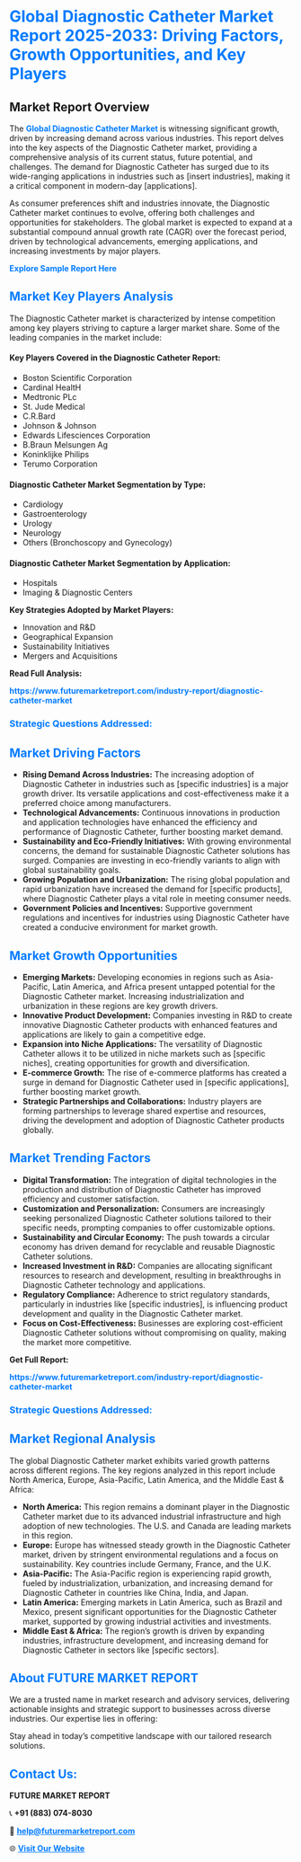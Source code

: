 <h1 style="color: #007BFF;">Global Diagnostic Catheter Market Report 2025-2033: Driving Factors, Growth Opportunities, and Key Players</h1>

<section id="overview">
<h2>Market Report Overview</h2>
<p>The <a href="https://www.futuremarketreport.com/industry-report/diagnostic-catheter-market" style="color: #007BFF; text-decoration: none;"><strong>Global Diagnostic Catheter Market</strong></a> is witnessing significant growth, driven by increasing demand across various industries. This report delves into the key aspects of the Diagnostic Catheter market, providing a comprehensive analysis of its current status, future potential, and challenges. The demand for Diagnostic Catheter has surged due to its wide-ranging applications in industries such as [insert industries], making it a critical component in modern-day [applications].</p>
<p>As consumer preferences shift and industries innovate, the Diagnostic Catheter market continues to evolve, offering both challenges and opportunities for stakeholders. The global market is expected to expand at a substantial compound annual growth rate (CAGR) over the forecast period, driven by technological advancements, emerging applications, and increasing investments by major players.</p>
</section>

<section id="overview">
<p><a href="https://www.futuremarketreport.com/request-sample/reportId=64839" style="color: #007BFF; text-decoration: none;"><strong>Explore Sample Report Here</strong></a></p>
</section>

<section id="key-players">
<h2 style="color: #007BFF;">Market Key Players Analysis</h2>
<p>The Diagnostic Catheter market is characterized by intense competition among key players striving to capture a larger market share. Some of the leading companies in the market include:</p>
<h4>Key Players Covered in the Diagnostic Catheter Report:</h4>
<ul><li>Boston Scientific Corporation</li><li>Cardinal HealtH</li><li>Medtronic PLc</li><li>St. Jude Medical</li><li>C.R.Bard</li><li>Johnson &amp; Johnson</li><li>Edwards Lifesciences Corporation</li><li>B.Braun Melsungen Ag</li><li>Koninklijke Philips</li><li>Terumo Corporation</li></ul>
<h4>Diagnostic Catheter Market Segmentation by Type:</h4>
<ul><li>Cardiology</li><li>Gastroenterology</li><li>Urology</li><li>Neurology</li><li>Others (Bronchoscopy and Gynecology)</li></ul>

<h4>Diagnostic Catheter Market Segmentation by Application:</h4>
<ul><li>Hospitals</li><li>Imaging &amp; Diagnostic Centers</li></ul>
<p><strong>Key Strategies Adopted by Market Players:</strong></p>
<ul>
<li>Innovation and R&D</li>
<li>Geographical Expansion</li>
<li>Sustainability Initiatives</li>
<li>Mergers and Acquisitions</li>
</ul>
</section>

<section>
<p><strong>Read Full Analysis: </strong></p><a href="https://www.futuremarketreport.com/industry-report/diagnostic-catheter-market" style="color: #007BFF; text-decoration: none;"><strong>https://www.futuremarketreport.com/industry-report/diagnostic-catheter-market</strong></a>
<h3 style="color: #007BFF;">Strategic Questions Addressed:</h3>
</section>

<section id="driving-factors">
<h2 style="color: #007BFF;">Market Driving Factors</h2>
<ul>
<li><strong>Rising Demand Across Industries:</strong> The increasing adoption of Diagnostic Catheter in industries such as [specific industries] is a major growth driver. Its versatile applications and cost-effectiveness make it a preferred choice among manufacturers.</li>
<li><strong>Technological Advancements:</strong> Continuous innovations in production and application technologies have enhanced the efficiency and performance of Diagnostic Catheter, further boosting market demand.</li>
<li><strong>Sustainability and Eco-Friendly Initiatives:</strong> With growing environmental concerns, the demand for sustainable Diagnostic Catheter solutions has surged. Companies are investing in eco-friendly variants to align with global sustainability goals.</li>
<li><strong>Growing Population and Urbanization:</strong> The rising global population and rapid urbanization have increased the demand for [specific products], where Diagnostic Catheter plays a vital role in meeting consumer needs.</li>
<li><strong>Government Policies and Incentives:</strong> Supportive government regulations and incentives for industries using Diagnostic Catheter have created a conducive environment for market growth.</li>
</ul>
</section>

<section id="growth-opportunities">
<h2 style="color: #007BFF;">Market Growth Opportunities</h2>
<ul>
<li><strong>Emerging Markets:</strong> Developing economies in regions such as Asia-Pacific, Latin America, and Africa present untapped potential for the Diagnostic Catheter market. Increasing industrialization and urbanization in these regions are key growth drivers.</li>
<li><strong>Innovative Product Development:</strong> Companies investing in R&D to create innovative Diagnostic Catheter products with enhanced features and applications are likely to gain a competitive edge.</li>
<li><strong>Expansion into Niche Applications:</strong> The versatility of Diagnostic Catheter allows it to be utilized in niche markets such as [specific niches], creating opportunities for growth and diversification.</li>
<li><strong>E-commerce Growth:</strong> The rise of e-commerce platforms has created a surge in demand for Diagnostic Catheter used in [specific applications], further boosting market growth.</li>
<li><strong>Strategic Partnerships and Collaborations:</strong> Industry players are forming partnerships to leverage shared expertise and resources, driving the development and adoption of Diagnostic Catheter products globally.</li>
</ul>
</section>

<section id="trending-factors">
<h2 style="color: #007BFF;">Market Trending Factors</h2>
<ul>
<li><strong>Digital Transformation:</strong> The integration of digital technologies in the production and distribution of Diagnostic Catheter has improved efficiency and customer satisfaction.</li>
<li><strong>Customization and Personalization:</strong> Consumers are increasingly seeking personalized Diagnostic Catheter solutions tailored to their specific needs, prompting companies to offer customizable options.</li>
<li><strong>Sustainability and Circular Economy:</strong> The push towards a circular economy has driven demand for recyclable and reusable Diagnostic Catheter solutions.</li>
<li><strong>Increased Investment in R&D:</strong> Companies are allocating significant resources to research and development, resulting in breakthroughs in Diagnostic Catheter technology and applications.</li>
<li><strong>Regulatory Compliance:</strong> Adherence to strict regulatory standards, particularly in industries like [specific industries], is influencing product development and quality in the Diagnostic Catheter market.</li>
<li><strong>Focus on Cost-Effectiveness:</strong> Businesses are exploring cost-efficient Diagnostic Catheter solutions without compromising on quality, making the market more competitive.</li>
</ul>
</section>

<section>
<p><strong>Get Full Report: </strong></p><a href="https://www.futuremarketreport.com/industry-report/diagnostic-catheter-market" style="color: #007BFF; text-decoration: none;"><strong>https://www.futuremarketreport.com/industry-report/diagnostic-catheter-market</strong></a>
<h3 style="color: #007BFF;">Strategic Questions Addressed:</h3>
</section>


<section id="regional-analysis">
<h2 style="color: #007BFF;">Market Regional Analysis</h2>
<p>The global Diagnostic Catheter market exhibits varied growth patterns across different regions. The key regions analyzed in this report include North America, Europe, Asia-Pacific, Latin America, and the Middle East & Africa:</p>
<ul>
<li><strong>North America:</strong> This region remains a dominant player in the Diagnostic Catheter market due to its advanced industrial infrastructure and high adoption of new technologies. The U.S. and Canada are leading markets in this region.</li>
<li><strong>Europe:</strong> Europe has witnessed steady growth in the Diagnostic Catheter market, driven by stringent environmental regulations and a focus on sustainability. Key countries include Germany, France, and the U.K.</li>
<li><strong>Asia-Pacific:</strong> The Asia-Pacific region is experiencing rapid growth, fueled by industrialization, urbanization, and increasing demand for Diagnostic Catheter in countries like China, India, and Japan.</li>
<li><strong>Latin America:</strong> Emerging markets in Latin America, such as Brazil and Mexico, present significant opportunities for the Diagnostic Catheter market, supported by growing industrial activities and investments.</li>
<li><strong>Middle East & Africa:</strong> The region’s growth is driven by expanding industries, infrastructure development, and increasing demand for Diagnostic Catheter in sectors like [specific sectors].</li>
</ul>
</section>

<footer>
<h2 style="color: #007BFF;">About FUTURE MARKET REPORT</h2>
<p>We are a trusted name in market research and advisory services, delivering actionable insights and strategic support to businesses across diverse industries. Our expertise lies in offering:</p>

<p>Stay ahead in today’s competitive landscape with our tailored research solutions.</p>

<h2 style="color: #007BFF;">Contact Us:</h2>
<p><strong>FUTURE MARKET REPORT</strong></p>
<p>📞 <strong>+91 (883) 074-8030</strong></p>
<p>📧 <strong><a href="mailto:help@futuremarketreport.com" style="color: #007BFF;">help@futuremarketreport.com</a></strong></p>
<p>🌐 <strong><a href="https://www.futuremarketreport.com/" style="color: #007BFF;">Visit Our Website</a></strong></p>
</footer>